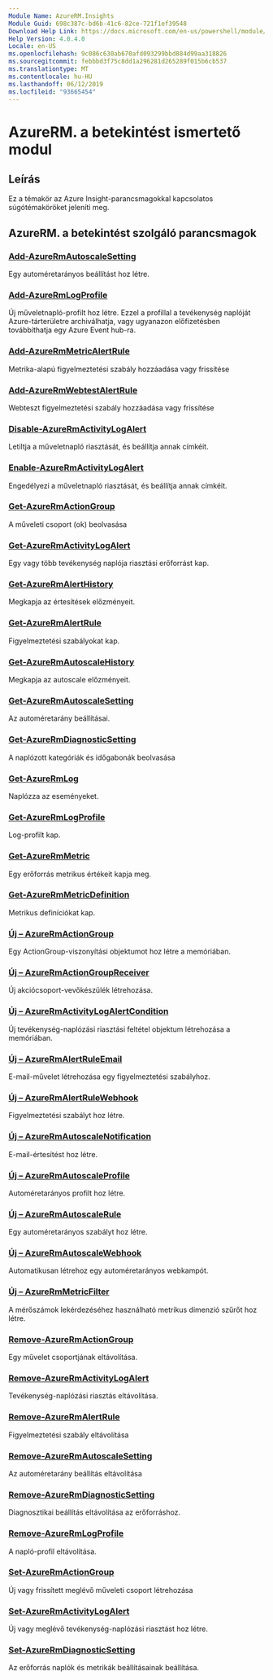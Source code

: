 ```yaml
---
Module Name: AzureRM.Insights
Module Guid: 698c387c-bd6b-41c6-82ce-721f1ef39548
Download Help Link: https://docs.microsoft.com/en-us/powershell/module/azurerm.insights
Help Version: 4.0.4.0
Locale: en-US
ms.openlocfilehash: 9c086c630ab670afd093299bbd884d99aa318826
ms.sourcegitcommit: febbbd3f75c8dd1a296281d265289f015b6cb537
ms.translationtype: MT
ms.contentlocale: hu-HU
ms.lasthandoff: 06/12/2019
ms.locfileid: "93665454"
---
```

# AzureRM. a betekintést ismertető modul
## Leírás
Ez a témakör az Azure Insight-parancsmagokkal kapcsolatos súgótémaköröket jeleníti meg.

## AzureRM. a betekintést szolgáló parancsmagok
### [Add-AzureRmAutoscaleSetting](Add-AzureRmAutoscaleSetting.md)
Egy automéretarányos beállítást hoz létre.

### [Add-AzureRmLogProfile](Add-AzureRmLogProfile.md)
Új műveletnapló-profilt hoz létre. Ezzel a profillal a tevékenység naplóját Azure-tárterületre archiválhatja, vagy ugyanazon előfizetésben továbbíthatja egy Azure Event hub-ra. 

### [Add-AzureRmMetricAlertRule](Add-AzureRmMetricAlertRule.md)
Metrika-alapú figyelmeztetési szabály hozzáadása vagy frissítése

### [Add-AzureRmWebtestAlertRule](Add-AzureRmWebtestAlertRule.md)
Webteszt figyelmeztetési szabály hozzáadása vagy frissítése

### [Disable-AzureRmActivityLogAlert](Disable-AzureRmActivityLogAlert.md)
Letiltja a műveletnapló riasztását, és beállítja annak címkéit.

### [Enable-AzureRmActivityLogAlert](Enable-AzureRmActivityLogAlert.md)
Engedélyezi a műveletnapló riasztását, és beállítja annak címkéit.

### [Get-AzureRmActionGroup](Get-AzureRmActionGroup.md)
A műveleti csoport (ok) beolvasása

### [Get-AzureRmActivityLogAlert](Get-AzureRmActivityLogAlert.md)
Egy vagy több tevékenység naplója riasztási erőforrást kap.

### [Get-AzureRmAlertHistory](Get-AzureRmAlertHistory.md)
Megkapja az értesítések előzményeit.

### [Get-AzureRmAlertRule](Get-AzureRmAlertRule.md)
Figyelmeztetési szabályokat kap.

### [Get-AzureRmAutoscaleHistory](Get-AzureRmAutoscaleHistory.md)
Megkapja az autoscale előzményeit.

### [Get-AzureRmAutoscaleSetting](Get-AzureRmAutoscaleSetting.md)
Az automéretarány beállításai.

### [Get-AzureRmDiagnosticSetting](Get-AzureRmDiagnosticSetting.md)
A naplózott kategóriák és időgabonák beolvasása

### [Get-AzureRmLog](Get-AzureRmLog.md)
Naplózza az eseményeket.

### [Get-AzureRmLogProfile](Get-AzureRmLogProfile.md)
Log-profilt kap.

### [Get-AzureRmMetric](Get-AzureRmMetric.md)
Egy erőforrás metrikus értékeit kapja meg.

### [Get-AzureRmMetricDefinition](Get-AzureRmMetricDefinition.md)
Metrikus definíciókat kap.

### [Új – AzureRmActionGroup](New-AzureRmActionGroup.md)
Egy ActionGroup-viszonyítási objektumot hoz létre a memóriában.

### [Új – AzureRmActionGroupReceiver](New-AzureRmActionGroupReceiver.md)
Új akciócsoport-vevőkészülék létrehozása.

### [Új – AzureRmActivityLogAlertCondition](New-AzureRmActivityLogAlertCondition.md)
Új tevékenység-naplózási riasztási feltétel objektum létrehozása a memóriában.

### [Új – AzureRmAlertRuleEmail](New-AzureRmAlertRuleEmail.md)
E-mail-művelet létrehozása egy figyelmeztetési szabályhoz.

### [Új – AzureRmAlertRuleWebhook](New-AzureRmAlertRuleWebhook.md)
Figyelmeztetési szabályt hoz létre.

### [Új – AzureRmAutoscaleNotification](New-AzureRmAutoscaleNotification.md)
E-mail-értesítést hoz létre.

### [Új – AzureRmAutoscaleProfile](New-AzureRmAutoscaleProfile.md)
Automéretarányos profilt hoz létre.

### [Új – AzureRmAutoscaleRule](New-AzureRmAutoscaleRule.md)
Egy automéretarányos szabályt hoz létre.

### [Új – AzureRmAutoscaleWebhook](New-AzureRmAutoscaleWebhook.md)
Automatikusan létrehoz egy automéretarányos webkampót.

### [Új – AzureRmMetricFilter](New-AzureRmMetricFilter.md)
A mérőszámok lekérdezéséhez használható metrikus dimenzió szűrőt hoz létre.

### [Remove-AzureRmActionGroup](Remove-AzureRmActionGroup.md)
Egy művelet csoportjának eltávolítása.

### [Remove-AzureRmActivityLogAlert](Remove-AzureRmActivityLogAlert.md)
Tevékenység-naplózási riasztás eltávolítása.

### [Remove-AzureRmAlertRule](Remove-AzureRmAlertRule.md)
Figyelmeztetési szabály eltávolítása

### [Remove-AzureRmAutoscaleSetting](Remove-AzureRmAutoscaleSetting.md)
Az automéretarány beállítás eltávolítása

### [Remove-AzureRmDiagnosticSetting](Remove-AzureRmDiagnosticSetting.md)
Diagnosztikai beállítás eltávolítása az erőforráshoz.

### [Remove-AzureRmLogProfile](Remove-AzureRmLogProfile.md)
A napló-profil eltávolítása.

### [Set-AzureRmActionGroup](Set-AzureRmActionGroup.md)
Új vagy frissített meglévő műveleti csoport létrehozása

### [Set-AzureRmActivityLogAlert](Set-AzureRmActivityLogAlert.md)
Új vagy meglévő tevékenység-naplózási riasztást hoz létre.

### [Set-AzureRmDiagnosticSetting](Set-AzureRmDiagnosticSetting.md)
Az erőforrás naplók és metrikák beállításainak beállítása.

